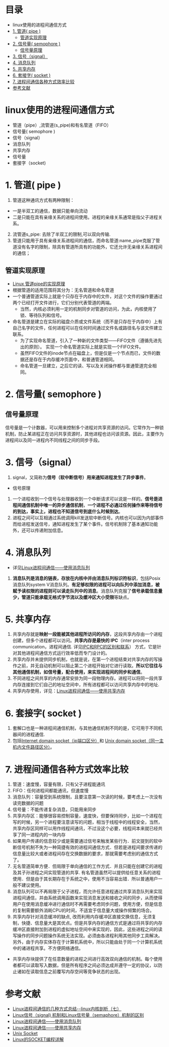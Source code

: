 # 目录
- linux使用的进程间通信方式
- [1. 管道( pipe )](#1-管道-pipe-)
	- [管道实现原理](#管道实现原理)
- [2. 信号量( semophore )](#2-信号量-semophore-)
	- [信号量原理](#信号量原理)
- [3. 信号（signal）](#3-信号-signal-)
- [4. 消息队列](#4-消息队列)
- [5. 共享内存](#5-共享内存)
- [6. 套接字( socket )](#6-套接字-socket-)
- [7. 进程间通信各种方式效率比较](#7-进程间通信各种方式效率比较)
- [参考文献](#参考文献)

# linux使用的进程间通信方式
- 管道（pipe）,流管道(s_pipe)和有名管道（FIFO）
- 信号量( semophore )
- 信号（signal）
- 消息队列
- 共享内存
- 信号量
- 套接字（socket)

# 1. 管道( pipe )

1. 管道这种通讯方式有两种限制：
- 一是半双工的通信，数据只能单向流动
- 二是只能在具有亲缘关系的进程间使用。进程的亲缘关系通常是指父子进程关系。
2. 流管道s_pipe: 去除了半双工的限制,可以双向传输.
3. 管道只能用于具有亲缘关系进程间的通信，而命名管道:name_pipe克服了管道没有名字的限制，除具有管道所具有的功能外，它还允许无亲缘关系进程间的通信；
## 管道实现原理
- [Linux 管道pipe的实现原理](https://segmentfault.com/a/1190000009528245)
- 根据管道的适用范围将其分为：无名管道和命名管道
- 一个普通管道实际上就是个只存在于内存中的文件，对这个文件的操作要通过两个已经打开文件进行，它们分别代表管道的两端。
  - 当然，内核必须利用一定的机制同步对管道的访问，为此，内核使用了锁、等待队列和信号。
- 命名管道是建立在实际的磁盘介质或文件系统（而不是只存在于内存中）上有自己名字的文件，任何进程可以在任何时间通过文件名或路径名与该文件建立联系。
  - 为了实现命名管道，引入了一种新的文件类型——FIFO文件（遵循先进先出的原则）。
    实现一个命名管道实际上就是实现一个FIFO文件。
  - 虽然FIFO文件的inode节点在磁盘上，但是仅是一个节点而已，文件的数据还是存在于内存缓冲页面中，和普通管道相同。
  - 命名管道一旦建立，之后它的读、写以及关闭操作都与普通管道完全相同。
# 2. 信号量( semophore )
## 信号量原理
信号量是一个计数器，可以用来控制多个进程对共享资源的访问。它常作为一种锁机制，防止某进程正在访问共享资源时，其他进程也访问该资源。因此，主要作为进程间以及同一进程内不同线程之间的同步手段。
# 3. 信号（signal）
1. signal，又简称为**信号（软中断信号）用来通知进程发生了异步事件**。
- 信号原理
1. 一个进程收到一个信号与处理器收到一个中断请求可以说是一样的。**信号是进程间通信机制中唯一的异步通信机制**，**一个进程不必通过任何操作来等待信号的到达，事实上，进程也不知道信号到底什么时候到达**。
2. 进程之间可以互相通过系统调用kill发送软中断信号。内核也可以因为内部事件而给进程发送信号，通知进程发生了某个事件。信号机制除了基本通知功能外，还可以传递附加信息。
# 4. 消息队列
- 详见[Linux进程间通信——使用消息队列](https://blog.csdn.net/ljianhui/article/details/10287879)
1. **消息队列是消息的链表，存放在内核中并由消息队列标识符标识**，包括Posix消息队列system V消息队列。**有足够权限的进程可以向队列中添加消息，被赋予读权限的进程则可以读走队列中的消息**。消息队列克服了**信号承载信息量少，管道只能承载无格式字节流以及缓冲区大小受限**等缺点。
# 5. 共享内存
1. 共享内存就是**映射一段能被其他进程所访问的内存**，这段共享内存由一个进程创建，但多个进程都可以访问。**共享内存是最快的 IPC**（inter process communication，进程间通信. 详见[IPC和RPC的区别和联系](https://blog.csdn.net/discoveryunknown/article/details/52438483)） 方式，它是针对其他进程间通信方式运行效率低而专门设计的。
2. 共享内存并未提供同步机制，也就是说，在第一个进程结束对共享内存的写操作之前，并无自动机制可以阻止第二个进程开始对它进行读取。**所以它往往与其他通信机制，如信号量，配合使用，来实现进程间的同步和通信**。
3. 不同进程之间共享的内存通常安排为同一段物理内存。进程可以将同一段共享内存连接到它们自己的地址空间中，所有进程都可以访问共享内存中的地址.
4. 共享内存使用，详见：[Linux进程间通信——使用共享内存](https://blog.csdn.net/ljianhui/article/details/10253345)
# 6. 套接字( socket )
1. 套解口也是一种进程间通信机制，与其他通信机制不同的是，它可用于不同机器间的进程通信. 
2. 包括[Internet domain socket（ip端口区分）](https://blog.csdn.net/hguisu/article/details/7445768)和 [Unix domain socket（同一主机内文件路径区分）](https://www.jianshu.com/p/d4bb6d4f8e4c)。

# 7. 进程间通信各种方式效率比较
1. 管道：速度慢，容量有限，只有父子进程能通讯
2. FIFO：任何进程间都能通讯，但速度慢
3. 消息队列：容量受到系统限制，且要注意第一次读的时候，要考虑上一次没有读完数据的问题
4. 信号量：不能传递复杂消息，只能用来同步
5. 共享内存区：能够很容易控制容量，速度快，但要保持同步，比如一个进程在写的时候，另一个进程要注意读写的问题，相当于线程中的线程安全，当然，共享内存区同样可以用作线程间通讯，不过没这个必要，线程间本来就已经共享了同一进程内的一块内存
6. 如果用户传递的信息较少或是需要通过信号来触发某些行为．前文提到的软中断信号机制不失为一种简捷有效的进程间通信方式．但若是进程间要求传递的信息量比较大或者进程间存在交换数据的要求，那就需要考虑别的通信方式了。
7. 无名管道简单方便．但局限于单向通信的工作方式．并且只能在创建它的进程及其子孙进程之间实现管道的共享. 有名管道虽然可以提供给任意关系的进程使用．但是由于其长期存在于系统之中，使用不当容易出错．所以普通用户一般不建议使用。
8. 消息队列可以不再局限于父子进程，而允许任意进程通过共享消息队列来实现进程间通信，并由系统调用函数来实现消息发送和接收之间的同步，从而使得用户在使用消息缓冲进行通信时不再需要考虑同步问题，使用方便，但是信息的复制需要额外消耗CPU的时间，不适宜于信息量大或操作频繁的场合。
9. 共享内存针对消息缓冲的缺点, 改而利用内存缓冲区直接交换信息，无须复制，快捷、信息量大是其优点。但是共享内存的通信方式是通过将共享的内存缓冲区直接附加到进程的虚拟地址空间中来实现的，因此，这些进程之间的读写操作的同步问题操作系统无法实现。必须由各进程利用其他同步工具解决。另外，由于内存实体存在于计算机系统中，所以只能由处于同一个计算机系统中的诸进程共享。不方便网络通信。

- 共享内存块提供了在任意数量的进程之间进行高效双向通信的机制。每个使用者都可以读取写入数据，但是所有程序之间必须达成并遵守一定的协议，以防止诸如在读取信息之前覆写内存空间等竞争状态的出现。


# 参考文献
- [Linux进程间通信的几种方式总结--linux内核剖析（七）](https://blog.csdn.net/gatieme/article/details/50908749)
- [Linux信号（signal) 机制和Linux信号量（semaphore）机制的区别](https://blog.csdn.net/langjian2012/article/details/39717903)
- [Linux进程间通信——使用消息队列](https://blog.csdn.net/ljianhui/article/details/10287879)
- [Linux进程间通信——使用共享内存](https://blog.csdn.net/ljianhui/article/details/10253345)
- [Unix Socket](https://www.jianshu.com/p/d4bb6d4f8e4c)
- [Linux的SOCKET编程详解](https://blog.csdn.net/hguisu/article/details/7445768)